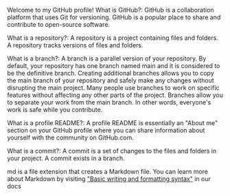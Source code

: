 Welcome to my GitHub profile!
What is GitHub?: GitHub is a collaboration platform that uses Git for versioning. GitHub is a popular place to share and contribute to open-source software.

What is a repository?: A repository is a project containing files and folders. A repository tracks versions of files and folders.

What is a branch?: A branch is a parallel version of your repository. By default, your repository has one branch named main and it is considered to be the definitive branch. Creating additional branches allows you to copy the main branch of your repository and safely make any changes without disrupting the main project. Many people use branches to work on specific features without affecting any other parts of the project.
Branches allow you to separate your work from the main branch. In other words, everyone's work is safe while you contribute.

What is a profile README?: A profile README is essentially an "About me" section on your GitHub profile where you can share information about yourself with the community on GitHub.com.

What is a commit?: A commit is a set of changes to the files and folders in your project. A commit exists in a branch.

md is a file extension that creates a Markdown file. You can learn more about Markdown by visiting ["Basic writing and formatting syntax"](https://docs.github.com/en/get-started/writing-on-github/getting-started-with-writing-and-formatting-on-github/basic-writing-and-formatting-syntax) in our docs

